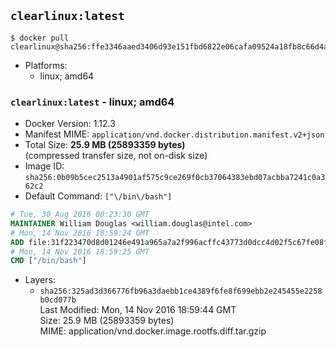 ## `clearlinux:latest`

```console
$ docker pull clearlinux@sha256:ffe3346aaed3406d93e151fbd6822e06cafa09524a18fb8c66d4a3b537e0fcc9
```

-	Platforms:
	-	linux; amd64

### `clearlinux:latest` - linux; amd64

-	Docker Version: 1.12.3
-	Manifest MIME: `application/vnd.docker.distribution.manifest.v2+json`
-	Total Size: **25.9 MB (25893359 bytes)**  
	(compressed transfer size, not on-disk size)
-	Image ID: `sha256:0b09b5cec2513a4901af575c9ce269f0cb37064383ebd07acbba7241c0a362c2`
-	Default Command: `["\/bin\/bash"]`

```dockerfile
# Tue, 30 Aug 2016 00:23:30 GMT
MAINTAINER William Douglas <william.douglas@intel.com>
# Mon, 14 Nov 2016 18:59:24 GMT
ADD file:31f223470d8d01246e491a965a7a2f996acffc43773d0dcc4d02f5c67fe08f58 in / 
# Mon, 14 Nov 2016 18:59:25 GMT
CMD ["/bin/bash"]
```

-	Layers:
	-	`sha256:325ad3d366776fb96a3daebb1ce4389f6fe8f699ebb2e245455e2258b0cd077b`  
		Last Modified: Mon, 14 Nov 2016 18:59:44 GMT  
		Size: 25.9 MB (25893359 bytes)  
		MIME: application/vnd.docker.image.rootfs.diff.tar.gzip
